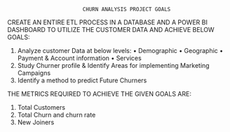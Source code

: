                             CHURN ANALYSIS PROJECT GOALS

CREATE AN ENTIRE ETL PROCESS IN A DATABASE AND A POWER BI DASHBOARD TO UTILIZE THE CUSTOMER DATA AND ACHIEVE BELOW GOALS:
1.	Analyze customer Data at below levels:
•	Demographic
•	Geographic
•	Payment & Account information
•	Services
2.	Study Churner profile & Identify Areas for implementing Marketing Campaigns
3.	Identify a method to predict Future Churners

THE METRICS REQUIRED TO ACHIEVE THE GIVEN GOALS ARE:
1.	Total Customers
2.	Total Churn and churn rate
3.	New Joiners
